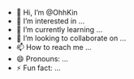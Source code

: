 - 👋 Hi, I’m @OhhKin
- 👀 I’m interested in ...
- 🌱 I’m currently learning ...
- 💞️ I’m looking to collaborate on ...
- 📫 How to reach me ...
- 😄 Pronouns: ...
- ⚡ Fun fact: ...

<!---
OhhKin/OhhKin is a ✨ special ✨ repository because its `README.md` (this file) appears on your GitHub profile.
You can click the Preview link to take a look at your changes.
--->
